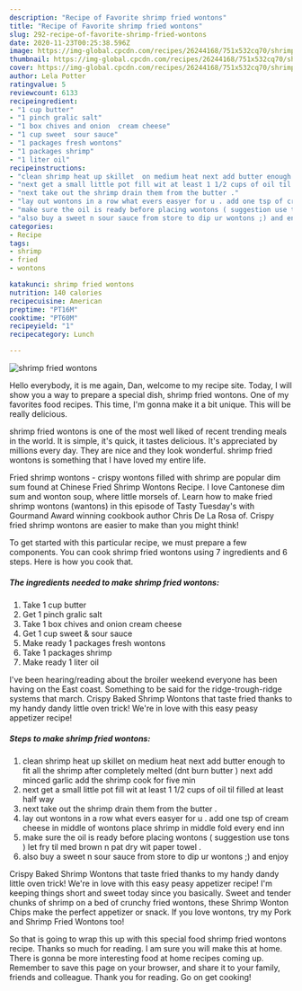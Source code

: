 ```yaml
---
description: "Recipe of Favorite shrimp fried wontons"
title: "Recipe of Favorite shrimp fried wontons"
slug: 292-recipe-of-favorite-shrimp-fried-wontons
date: 2020-11-23T00:25:38.596Z
image: https://img-global.cpcdn.com/recipes/26244168/751x532cq70/shrimp-fried-wontons-recipe-main-photo.jpg
thumbnail: https://img-global.cpcdn.com/recipes/26244168/751x532cq70/shrimp-fried-wontons-recipe-main-photo.jpg
cover: https://img-global.cpcdn.com/recipes/26244168/751x532cq70/shrimp-fried-wontons-recipe-main-photo.jpg
author: Lela Potter
ratingvalue: 5
reviewcount: 6133
recipeingredient:
- "1 cup butter"
- "1 pinch gralic salt"
- "1 box chives and onion  cream cheese"
- "1 cup sweet  sour sauce"
- "1 packages fresh wontons"
- "1 packages shrimp"
- "1 liter oil"
recipeinstructions:
- "clean shrimp heat up skillet  on medium heat next add butter enough to fit all the shrimp after completely melted (dnt burn butter )  next add minced garlic  add the shrimp cook for five min"
- "next get a small little pot fill wit at least 1 1/2 cups of oil til filled at least half way"
- "next take out the shrimp drain them from the butter ."
- "lay out wontons in a row what evers easyer for u . add one tsp of cream cheese in middle of wontons  place shrimp in middle fold every end inn"
- "make sure the oil is ready before placing wontons ( suggestion use tons ) let fry til med brown n pat dry wit paper towel ."
- "also buy a sweet n sour sauce from store to dip ur wontons ;) and enjoy"
categories:
- Recipe
tags:
- shrimp
- fried
- wontons

katakunci: shrimp fried wontons 
nutrition: 140 calories
recipecuisine: American
preptime: "PT16M"
cooktime: "PT60M"
recipeyield: "1"
recipecategory: Lunch

---
```



![shrimp fried wontons](https://img-global.cpcdn.com/recipes/26244168/751x532cq70/shrimp-fried-wontons-recipe-main-photo.jpg)

Hello everybody, it is me again, Dan, welcome to my recipe site. Today, I will show you a way to prepare a special dish, shrimp fried wontons. One of my favorites food recipes. This time, I'm gonna make it a bit unique. This will be really delicious.

shrimp fried wontons is one of the most well liked of recent trending meals in the world. It is simple, it's quick, it tastes delicious. It's appreciated by millions every day. They are nice and they look wonderful. shrimp fried wontons is something that I have loved my entire life.

Fried shrimp wontons - crispy wontons filled with shrimp are popular dim sum found at Chinese Fried Shrimp Wontons Recipe. I love Cantonese dim sum and wonton soup, where little morsels of. Learn how to make fried shrimp wontons (wantons) in this episode of Tasty Tuesday&#39;s with Gourmand Award winning cookbook author Chris De La Rosa of. Crispy fried shrimp wontons are easier to make than you might think!


To get started with this particular recipe, we must prepare a few components. You can cook shrimp fried wontons using 7 ingredients and 6 steps. Here is how you cook that.

<!--inarticleads1-->

##### The ingredients needed to make shrimp fried wontons:

1. Take 1 cup butter
1. Get 1 pinch gralic salt
1. Take 1 box chives and onion  cream cheese
1. Get 1 cup sweet &amp; sour sauce
1. Make ready 1 packages fresh wontons
1. Take 1 packages shrimp
1. Make ready 1 liter oil


I&#39;ve been hearing/reading about the broiler weekend everyone has been having on the East coast. Something to be said for the ridge-trough-ridge systems that march. Crispy Baked Shrimp Wontons that taste fried thanks to my handy dandy little oven trick! We&#39;re in love with this easy peasy appetizer recipe! 

<!--inarticleads2-->

##### Steps to make shrimp fried wontons:

1. clean shrimp heat up skillet  on medium heat next add butter enough to fit all the shrimp after completely melted (dnt burn butter )  next add minced garlic  add the shrimp cook for five min
1. next get a small little pot fill wit at least 1 1/2 cups of oil til filled at least half way
1. next take out the shrimp drain them from the butter .
1. lay out wontons in a row what evers easyer for u . add one tsp of cream cheese in middle of wontons  place shrimp in middle fold every end inn
1. make sure the oil is ready before placing wontons ( suggestion use tons ) let fry til med brown n pat dry wit paper towel .
1. also buy a sweet n sour sauce from store to dip ur wontons ;) and enjoy


Crispy Baked Shrimp Wontons that taste fried thanks to my handy dandy little oven trick! We&#39;re in love with this easy peasy appetizer recipe! I&#39;m keeping things short and sweet today since you basically. Sweet and tender chunks of shrimp on a bed of crunchy fried wontons, these Shrimp Wonton Chips make the perfect appetizer or snack. If you love wontons, try my Pork and Shrimp Fried Wontons too! 

So that is going to wrap this up with this special food shrimp fried wontons recipe. Thanks so much for reading. I am sure you will make this at home. There is gonna be more interesting food at home recipes coming up. Remember to save this page on your browser, and share it to your family, friends and colleague. Thank you for reading. Go on get cooking!

